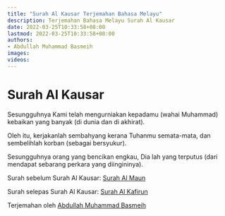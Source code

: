 ```yaml
---
title: "Surah Al Kausar Terjemahan Bahasa Melayu"
description: Terjemahan Bahasa Melayu Surah Al Kausar
date: 2022-03-25T10:33:58+08:00
lastmod: 2022-03-25T10:33:58+08:00
authors:
- Abdullah Muhammad Basmeih
images:
videos:
---
```


# Surah Al Kausar

<p class='atq' id="1">Sesungguhnya Kami telah mengurniakan kepadamu (wahai Muhammad) kebaikan yang banyak (di dunia dan di akhirat).</p>
<p class='atq' id="2">Oleh itu, kerjakanlah sembahyang kerana Tuhanmu semata-mata, dan sembelihlah korban (sebagai bersyukur).</p>
<p class='atq' id="3">Sesungguhnya orang yang bencikan engkau, Dia lah yang terputus (dari mendapat sebarang perkara yang diingininya).</p>

Surah sebelum Surah Al Kausar: [Surah Al Maun](/al-quran/surah-al-maun-terjemahan-bahasa-melayu/)

Surah selepas Surah Al Kausar: [Surah Al Kafirun](/al-quran/surah-al-kafirun-terjemahan-bahasa-melayu/)

Terjemahan oleh [Abdullah Muhammad Basmeih](/authors/abdullah-muhammad-basmeih/)